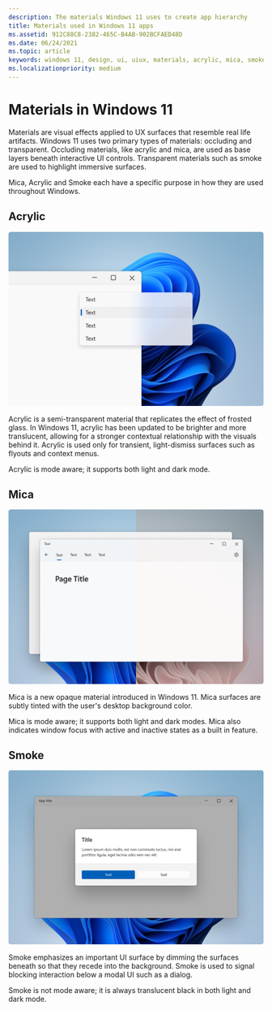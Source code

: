 ```yaml
---
description: The materials Windows 11 uses to create app hierarchy
title: Materials used in Windows 11 apps
ms.assetid: 912C88C8-2382-465C-B4AB-902BCFAED48D
ms.date: 06/24/2021
ms.topic: article
keywords: windows 11, design, ui, uiux, materials, acrylic, mica, smoke
ms.localizationpriority: medium
---
```


# Materials in Windows 11

Materials are visual effects applied to UX surfaces that resemble real life artifacts. Windows 11 uses two primary types of materials: occluding and transparent. Occluding materials, like acrylic and mica, are used as base layers beneath interactive UI controls. Transparent materials such as smoke are used to highlight immersive surfaces.

Mica, Acrylic and Smoke each have a specific purpose in how they are used throughout Windows.

## Acrylic

![A semi-transparent UI surface made of acrylic](images/materials_acrylic_hero_1880.png)

Acrylic is a semi-transparent material that replicates the effect of frosted glass. In Windows 11, acrylic has been updated to be brighter and more translucent, allowing for a stronger contextual relationship with the visuals behind it. Acrylic is used only for transient, light-dismiss surfaces such as flyouts and context menus.

Acrylic is mode aware; it supports both light and dark mode.

## Mica

![Several UI surfaces made of Mica demonstrating how Mica is subtly tinted based on the user's desktop color](images/materials_mica_hero_1880.png)

Mica is a new opaque material introduced in Windows 11. Mica surfaces are subtly tinted with the user's desktop background color.

Mica is mode aware; it supports both light and dark modes. Mica also indicates window focus with active and inactive states as a built in feature.

## Smoke

![A modal dialog hovering above a window dimmed by smoke](images/materials_smoke_hero_1880.png)

Smoke emphasizes an important UI surface by dimming the surfaces beneath so that they recede into the background. Smoke is used to signal blocking interaction below a modal UI such as a dialog.

Smoke is not mode aware; it is always translucent black in both light and dark mode.
